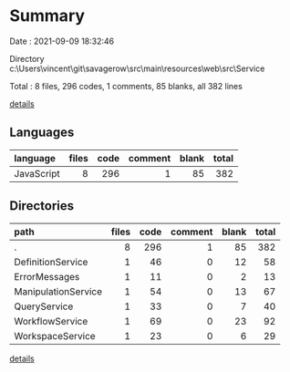 # Summary

Date : 2021-09-09 18:32:46

Directory c:\Users\vincent\git\savagerow\src\main\resources\web\src\Service

Total : 8 files,  296 codes, 1 comments, 85 blanks, all 382 lines

[details](details.md)

## Languages
| language | files | code | comment | blank | total |
| :--- | ---: | ---: | ---: | ---: | ---: |
| JavaScript | 8 | 296 | 1 | 85 | 382 |

## Directories
| path | files | code | comment | blank | total |
| :--- | ---: | ---: | ---: | ---: | ---: |
| . | 8 | 296 | 1 | 85 | 382 |
| DefinitionService | 1 | 46 | 0 | 12 | 58 |
| ErrorMessages | 1 | 11 | 0 | 2 | 13 |
| ManipulationService | 1 | 54 | 0 | 13 | 67 |
| QueryService | 1 | 33 | 0 | 7 | 40 |
| WorkflowService | 1 | 69 | 0 | 23 | 92 |
| WorkspaceService | 1 | 23 | 0 | 6 | 29 |

[details](details.md)